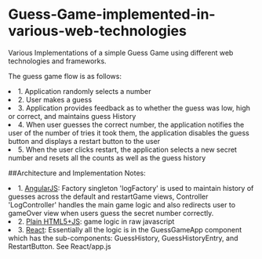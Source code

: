 # Guess-Game-implemented-in-various-web-technologies
Various Implementations of a simple Guess Game using different web technologies and frameworks.

The guess game flow is as follows:
<li>1. Application randomly selects a number</li>
<li>2. User makes a guess</li>
<li>3. Application provides feedback as to whether the guess was low, high or correct, and maintains guess History</li>
<li>4. When user guesses the correct number, the application notifies the user of the number of tries it took them, the application disables the guess button and displays a restart button to the user </li>
<li>5. When the user clicks restart, the application selects a new secret number and resets all the counts as well as the guess history</li>
 
##Architecture and Implementation Notes:
<li>1. <a href='AngularJS'>AngularJS</a>: Factory singleton 'logFactory' is used to maintain history of guesses across the default and restartGame views, Controller 'LogController' handles the main game logic and also redirects user to gameOver view when users guess the secret number correctly.</li>
<li>2. <a href='Plain Html5+JavaScript'>Plain HTML5+JS</a>: game logic in raw javascript</li>
<li>3. <a href='React'>React</a>: Essentially all the logic is in the GuessGameApp component which has the sub-components: GuessHistory, GuessHistoryEntry, and RestartButton. See React/app.js</li>
